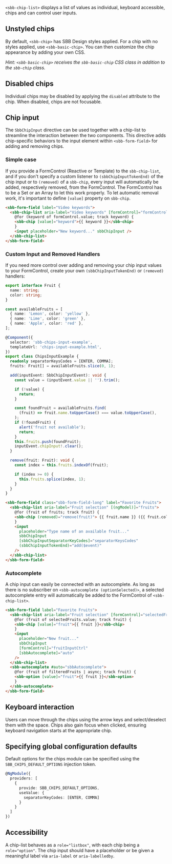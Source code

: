 `<sbb-chip-list>` displays a list of values as individual, keyboard accessible, chips and can control user inputs.

## Unstyled chips

By default, `<sbb-chip>` has SBB Design styles applied. For a chip with no styles applied,
use `<sbb-basic-chip>`. You can then customize the chip appearance by adding your own CSS.

_Hint: `<sbb-basic-chip>` receives the `sbb-basic-chip` CSS class in addition to the `sbb-chip` class._

## Disabled chips

Individual chips may be disabled by applying the `disabled` attribute to the chip. When disabled,
chips are not focusable.

## Chip input

The `SbbChipInput` directive can be used together with a chip-list to streamline the interaction
between the two components. This directive adds chip-specific behaviors to the input element
within `<sbb-form-field>` for adding and removing chips.

### Simple case

If you provide a FormControl (Reactive or Template) to the `sbb-chip-list`, and if you don't specify
a custom listener to `(sbbChipInputTokenEnd)` of the chip input or to `(removed)` of a `sbb-chip`, every
input will automatically be added, respectively removed, from the FormControl. The FormControl has
to be a Set or an Array to let this work properly. To let automatic removal work, it's important
to define `[value]` property on `sbb-chip`.

```html
<sbb-form-field label="Video keywords">
  <sbb-chip-list aria-label="Video keywords" [formControl]="formControl">
    @for (keyword of formControl.value; track keyword) {
    <sbb-chip [value]="keyword">{{ keyword }}</sbb-chip>
    }
    <input placeholder="New keyword..." sbbChipInput />
  </sbb-chip-list>
</sbb-form-field>
```

### Custom Input and Removed Handlers

If you need more control over adding and removing your chip input values to your FormControl,
create your own `(sbbChipInputTokenEnd)` or `(removed)` handlers:

```ts
export interface Fruit {
  name: string;
  color: string;
}

const availableFruits = [
  { name: 'Lemon', color: 'yellow' },
  { name: 'Lime', color: 'green' },
  { name: 'Apple', color: 'red' },
];

@Component({
  selector: 'sbb-chips-input-example',
  templateUrl: 'chips-input-example.html',
})
export class ChipsInputExample {
  readonly separatorKeysCodes = [ENTER, COMMA];
  fruits: Fruit[] = availableFruits.slice(0, 1);

  add(inputEvent: SbbChipInputEvent): void {
    const value = (inputEvent.value || '').trim();

    if (!value) {
      return;
    }

    const foundFruit = availableFruits.find(
      (fruit) => fruit.name.toUpperCase() === value.toUpperCase(),
    );
    if (!foundFruit) {
      alert('fruit not available');
      return;
    }
    this.fruits.push(foundFruit);
    inputEvent.chipInput!.clear();
  }

  remove(fruit: Fruit): void {
    const index = this.fruits.indexOf(fruit);

    if (index >= 0) {
      this.fruits.splice(index, 1);
    }
  }
}
```

```html
<sbb-form-field class="sbb-form-field-long" label="Favorite Fruits">
  <sbb-chip-list aria-label="Fruit selection" [(ngModel)]="fruits">
    @for (fruit of fruits; track fruit) {
    <sbb-chip (removed)="remove(fruit)"> {{ fruit.name }} ({{ fruit.color }}) </sbb-chip>
    }
    <input
      placeholder="Type name of an available fruit..."
      sbbChipInput
      [sbbChipInputSeparatorKeyCodes]="separatorKeysCodes"
      (sbbChipInputTokenEnd)="add($event)"
    />
  </sbb-chip-list>
</sbb-form-field>
```

### Autocomplete

A chip input can easily be connected with an autocomplete.
As long as there is no subscriber on `<sbb-autocomplete (optionSelected)>`,
a selected autocomplete entry will automatically be added to the FormControl of `<sbb-chip-list>`.

```html
<sbb-form-field label="Favorite Fruits">
  <sbb-chip-list aria-label="Fruit selection" [formControl]="selectedFruits">
    @for (fruit of selectedFruits.value; track fruit) {
    <sbb-chip [value]="fruit">{{ fruit }}</sbb-chip>
    }
    <input
      placeholder="New fruit..."
      sbbChipInput
      [formControl]="fruitInputCtrl"
      [sbbAutocomplete]="auto"
    />
  </sbb-chip-list>
  <sbb-autocomplete #auto="sbbAutocomplete">
    @for (fruit of filteredFruits | async; track fruit) {
    <sbb-option [value]="fruit">{{ fruit }}</sbb-option>
    }
  </sbb-autocomplete>
</sbb-form-field>
```

## Keyboard interaction

Users can move through the chips using the arrow keys and select/deselect them with the space. Chips
also gain focus when clicked, ensuring keyboard navigation starts at the appropriate chip.

## Specifying global configuration defaults

Default options for the chips module can be specified using the `SBB_CHIPS_DEFAULT_OPTIONS`
injection token.

```ts
@NgModule({
  providers: [
    {
      provide: SBB_CHIPS_DEFAULT_OPTIONS,
      useValue: {
        separatorKeyCodes: [ENTER, COMMA]
      }
    }
  ]
})
```

## Accessibility

A chip-list behaves as a `role="listbox"`, with each chip being a `role="option"`. The chip input
should have a placeholder or be given a meaningful label via `aria-label` or `aria-labelledby`.
